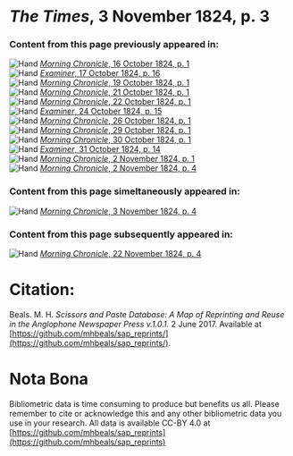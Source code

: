 # *The Times*, 3 November 1824, p. 3  
  
### Content from this page previously appeared in:  
![Hand](http://scissorsandpaste.net/wp-content/uploads/2017/06/smallhandpointer.png) [*Morning Chronicle*, 16 October 1824, p. 1](https://mhbeals.github.io/sap_html/Morning-Chronicle/Morning-Chronicle-16-October-1824-p-1)  
![Hand](http://scissorsandpaste.net/wp-content/uploads/2017/06/smallhandpointer.png) [*Examiner*, 17 October 1824, p. 16](https://mhbeals.github.io/sap_html/Examiner/Examiner-17-October-1824-p-16)  
![Hand](http://scissorsandpaste.net/wp-content/uploads/2017/06/smallhandpointer.png) [*Morning Chronicle*, 19 October 1824, p. 1](https://mhbeals.github.io/sap_html/Morning-Chronicle/Morning-Chronicle-19-October-1824-p-1)  
![Hand](http://scissorsandpaste.net/wp-content/uploads/2017/06/smallhandpointer.png) [*Morning Chronicle*, 21 October 1824, p. 1](https://mhbeals.github.io/sap_html/Morning-Chronicle/Morning-Chronicle-21-October-1824-p-1)  
![Hand](http://scissorsandpaste.net/wp-content/uploads/2017/06/smallhandpointer.png) [*Morning Chronicle*, 22 October 1824, p. 1](https://mhbeals.github.io/sap_html/Morning-Chronicle/Morning-Chronicle-22-October-1824-p-1)  
![Hand](http://scissorsandpaste.net/wp-content/uploads/2017/06/smallhandpointer.png) [*Examiner*, 24 October 1824, p. 15](https://mhbeals.github.io/sap_html/Examiner/Examiner-24-October-1824-p-15)  
![Hand](http://scissorsandpaste.net/wp-content/uploads/2017/06/smallhandpointer.png) [*Morning Chronicle*, 26 October 1824, p. 1](https://mhbeals.github.io/sap_html/Morning-Chronicle/Morning-Chronicle-26-October-1824-p-1)  
![Hand](http://scissorsandpaste.net/wp-content/uploads/2017/06/smallhandpointer.png) [*Morning Chronicle*, 29 October 1824, p. 1](https://mhbeals.github.io/sap_html/Morning-Chronicle/Morning-Chronicle-29-October-1824-p-1)  
![Hand](http://scissorsandpaste.net/wp-content/uploads/2017/06/smallhandpointer.png) [*Morning Chronicle*, 30 October 1824, p. 1](https://mhbeals.github.io/sap_html/Morning-Chronicle/Morning-Chronicle-30-October-1824-p-1)  
![Hand](http://scissorsandpaste.net/wp-content/uploads/2017/06/smallhandpointer.png) [*Examiner*, 31 October 1824, p. 14](https://mhbeals.github.io/sap_html/Examiner/Examiner-31-October-1824-p-14)  
![Hand](http://scissorsandpaste.net/wp-content/uploads/2017/06/smallhandpointer.png) [*Morning Chronicle*, 2 November 1824, p. 1](https://mhbeals.github.io/sap_html/Morning-Chronicle/Morning-Chronicle-2-November-1824-p-1)  
![Hand](http://scissorsandpaste.net/wp-content/uploads/2017/06/smallhandpointer.png) [*Morning Chronicle*, 2 November 1824, p. 4](https://mhbeals.github.io/sap_html/Morning-Chronicle/Morning-Chronicle-2-November-1824-p-4)  
  
### Content from this page simeltaneously appeared in:  
![Hand](http://scissorsandpaste.net/wp-content/uploads/2017/06/smallhandpointer.png) [*Morning Chronicle*, 3 November 1824, p. 4](https://mhbeals.github.io/sap_html/Morning-Chronicle/Morning-Chronicle-3-November-1824-p-4)  
  
### Content from this page subsequently appeared in:  
![Hand](http://scissorsandpaste.net/wp-content/uploads/2017/06/smallhandpointer.png) [*Morning Chronicle*, 22 November 1824, p. 4](https://mhbeals.github.io/sap_html/Morning-Chronicle/Morning-Chronicle-22-November-1824-p-4)  


# Citation: 

Beals. M. H. *Scissors and Paste Database: A Map of Reprinting and Reuse in the Anglophone Newspaper Press v.1.0.1.* 2 June 2017. Available at [https://github.com/mhbeals/sap_reprints/](https://github.com/mhbeals/sap_reprints/). 

# Nota Bona

Bibliometric data is time consuming to produce but benefits us all. Please remember to cite or acknowledge this and any other bibliometric data you use in your research. All data is available CC-BY 4.0 at [https://github.com/mhbeals/sap_reprints](https://github.com/mhbeals/sap_reprints)
